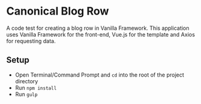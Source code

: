 # Canonical Blog Row
A code test for creating a blog row in Vanilla Framework. This application uses Vanilla Framework for the front-end, Vue.js for the template and Axios for requesting data.

## Setup
- Open Terminal/Command Prompt and `cd` into the root of the project directory
- Run `npm install`
- Run `gulp`

